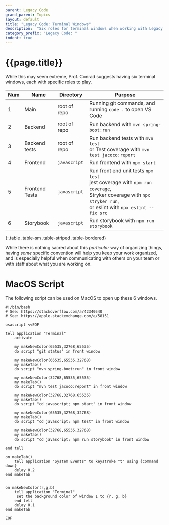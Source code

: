 ```yaml
---
parent: Legacy Code
grand_parent: Topics
layout: default
title: "Legacy Code: Terminal Windows"
description:  "Six roles for terminal windows when working with Legacy Code"
category_prefix: "Legacy Code: "
indent: true 
---
```


# {{page.title}}

While this may seem extreme, Prof. Conrad suggests having six terminal windows, each with specific roles to play.

| Num | Name | Directory | Purpose |
|-----|------|-----------|---------|
| 1 | Main | root of repo | Running git commands, and running `code .` to open VS Code |
| 2 | Backend | root of repo | Run backend with `mvn spring-boot:run` |
| 3 | Backend tests | root of repo | Run backend tests with `mvn test` <br /> or Test coverage with `mvn test jacoco:report` |
| 4 | Frontend | `javascript` | Run frontend with `npm start` |
| 5 | Frontend Tests | `javascript` | Run front end unit tests `npm test`<br /> jest coverage with `npm run coverage`, <br />Stryker coverage with `npx stryker run`, <br /> or eslint with `npx eslint --fix src` |
| 6 | Storybook | `javascript` | Run storybook with `npm run storybook` |
{:.table .table-sm .table-striped .table-bordered}

While there is nothing sacred about this *particular* way of organizing things, having *some* specific convention will help
you keep your work organized, and is especially helpful when communicating with others on your team or with staff about
what you are working on.


# MacOS Script

The following script can be used on MacOS to open up these 6 windows.  

```
#!/bin/bash
# See: https://stackoverflow.com/a/42340540
# See: https://apple.stackexchange.com/a/58151

osascript <<EOF

tell application "Terminal"
    activate
    
    my makeNewColor(65535,32768,65535)
    do script "git status" in front window

    my makeNewColor(65535,65535,32768)
    my makeTab()
    do script "mvn spring-boot:run" in front window
    
    my makeNewColor(32768,65535,65535)
    my makeTab()
    do script "mvn test jacoco:report" in front window
    
    my makeNewColor(32768,32768,65535)
    my makeTab()
    do script "cd javascript; npm start" in front window
    
    my makeNewColor(65535,32768,32768)
    my makeTab()
    do script "cd javascript; npm test" in front window
    
    my makeNewColor(32768,65535,32768)
    my makeTab()
    do script "cd javascript; npm run storybook" in front window
  
end tell

on makeTab()
    tell application "System Events" to keystroke "t" using {command down}
    delay 0.2
end makeTab


on makeNewColor(r,g,b)
    tell application "Terminal" 
     set the background color of window 1 to {r, g, b}
    end tell
    delay 0.1
end makeTab

EOF
```
